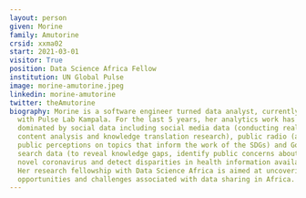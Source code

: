 ```yaml
---
layout: person
given: Morine
family: Amutorine
crsid: xxma02
start: 2021-03-01
visitor: True
position: Data Science Africa Fellow
institution: UN Global Pulse
image: morine-amutorine.jpeg
linkedin: morine-amutorine
twitter: theAmutorine
biography: Morine is a software engineer turned data analyst, currently working
  with Pulse Lab Kampala. For the last 5 years, her analytics work has been
  dominated by social data including social media data (conducting real-time
  content analysis and knowledge translation research), public radio (analysing
  public perceptions on topics that inform the work of the SDGs) and Google
  search data (to reveal knowledge gaps, identify public concerns about the
  novel coronavirus and detect disparities in health information availability).
  Her research fellowship with Data Science Africa is aimed at uncovering
  opportunities and challenges associated with data sharing in Africa.
---
```

